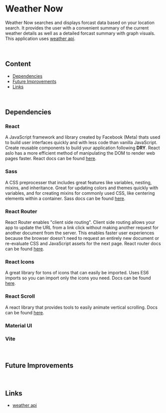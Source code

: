 # Weather Now

Weather Now searches and displays forcast data based on your location search. It provides the user with a convenient summary of the current weather details as well as a detailed forcast summary with graph visuals. This application uses [weather api](https://www.weatherapi.com/). <!-- View the deployed site [here](https://weather-app-swart-sigma.vercel.app/). -->

<!-- --------------------------------------------------------------------------------------------To help see sections----------------- -->
<br />

## Content

- [Dependencies](#dependencies)
- [Future Improvements](#future-improvements)
- [Links](#links)

<!-- --------------------------------------------------------------------------------------------To help see sections----------------- -->
<br />

## Dependencies

### React

A JavaScript framework and library created by Facebook (Meta) thats used to build user interfaces quickly and with less code than vanilla JavaScript. Create reusable components to build your application following **DRY**. React aslo has a more efficient method of manipulating the DOM to render web pages faster. React docs can be found [here](https://reactjs.org/docs/getting-started.html).

### Sass

A CSS preprocesser that includes great features like variables, nesting, mixins, and inheritance. Great for updating colors and themes quickly with variables, and for creating mixins for commonly used CSS, like centering elements within a container. Sass docs can be found [here](https://sass-lang.com/guide).

### React Router

React Router enables "client side routing". Client side routing allows your app to update the URL from a link click without making another request for another document from the server. This enables faster user experiences because the browser doesn't need to request an entirely new document or re-evaluate CSS and JavaScript assets for the next page. React router docs can be found [here](https://reactrouter.com/en/main).

<!-- think this is not needed / refactor needed / results != [] then load result component -->

### React Icons

A great library for tons of icons that can easily be imported. Uses ES6 imports so you can import only the icons you need. Docs can be found [here](https://react-icons.github.io/react-icons/).

### React Scroll

A react library that provides tools to easily animate vertical scrolling. Docs can be found [here](https://www.npmjs.com/package/react-scroll).

### Material UI

### Vite

<!-- --------------------------------------------------------------------------------------------To help see sections----------------- -->
<br />

## Future Improvements

<!-- --------------------------------------------------------------------------------------------To help see sections----------------- -->
<br />

## Links
- [weather api](https://www.weatherapi.com/)
<!-- - [Deployed Site](https://weather-app-swart-sigma.vercel.app/) -->
